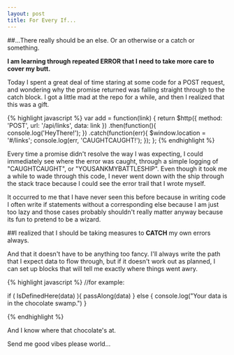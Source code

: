 ```yaml
---
layout: post
title: For Every If...
---
```


##...There really should be an else.
Or an otherwise or a catch or something.


**I am learning through repeated ERROR that I need to take more care to cover my butt.**  

Today I spent a great deal of time staring at some code for a POST request, and wondering why the promise returned was falling straight through to the catch block.  I got a little mad at the repo for a while, and then I realized that this was a gift.

{% highlight javascript %}
var add = function(link) {
    return $http({
      method: 'POST',
      url: '/api/links',
      data: link
    })
    .then(function(){
      console.log('HeyThere!');
    })
    .catch(function(err){
      $window.location = '#/links';
      console.log(err, 'CAUGHTCAUGHT!');
    });
  };
{% endhighlight %}

Every time a promise didn't resolve the way I was expecting, I could immediately see where the error was caught, through a simple logging of "CAUGHTCAUGHT", or "YOUSANKMYBATTLESHIP".  Even though it took me a while to wade through this code, I never went down with the ship through the stack trace because I could see the error trail that I wrote myself.  

It occurred to me that I have never seen this before because in writing code I often write if statements without a corresponding else because I am just too lazy and those cases probably shouldn't really matter anyway because its fun to pretend to be a wizard.
    
##I realized that I should be taking measures to **CATCH** my own errors always.

And that it doesn't have to be anything too fancy.  I'll always write the path that I expect data to flow through, but if it doesn't work out as planned, I can set up blocks that will tell me exactly where things went awry.


{% highlight javascript %}
//for example:

if ( IsDefinedHere(data) ){
  passAlong(data)
} else {
  console.log("Your data is in the chocolate swamp.")
}

{% endhighlight %}
 
And I know where that chocolate's at.
 
Send me good vibes please world...
